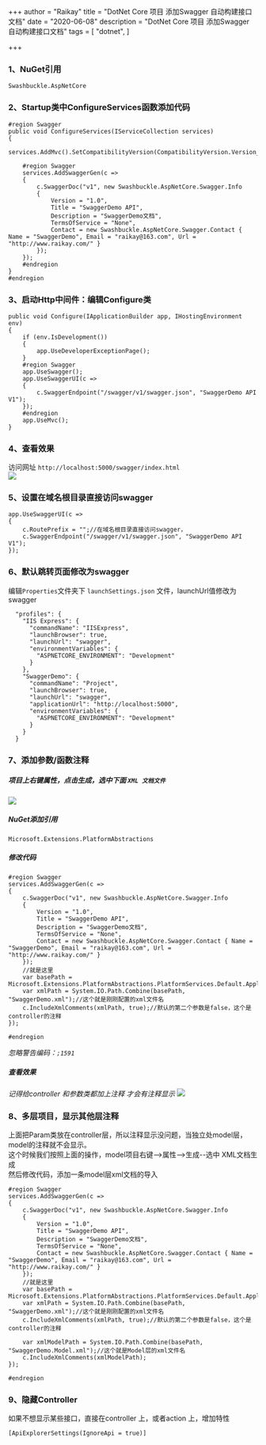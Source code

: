 +++
author = "Raikay"
title = "DotNet Core 项目 添加Swagger 自动构建接口文档"
date = "2020-06-08"
description = "DotNet Core 项目 添加Swagger 自动构建接口文档"
tags = [
    "dotnet",
]

+++

### 1、NuGet引用
```
Swashbuckle.AspNetCore
```
### 2、Startup类中ConfigureServices函数添加代码
```
#region Swagger
public void ConfigureServices(IServiceCollection services)
{
    services.AddMvc().SetCompatibilityVersion(CompatibilityVersion.Version_2_2);

    #region Swagger
    services.AddSwaggerGen(c =>
    {
        c.SwaggerDoc("v1", new Swashbuckle.AspNetCore.Swagger.Info
        {
            Version = "1.0",
            Title = "SwaggerDemo API",
            Description = "SwaggerDemo文档",
            TermsOfService = "None",
            Contact = new Swashbuckle.AspNetCore.Swagger.Contact { Name = "SwaggerDemo", Email = "raikay@163.com", Url = "http://www.raikay.com/" }
        });
    });
    #endregion
}
#endregion
```
### 3、启动Http中间件：编辑Configure类
```
public void Configure(IApplicationBuilder app, IHostingEnvironment env)
{
    if (env.IsDevelopment())
    {
        app.UseDeveloperExceptionPage();
    }
    #region Swagger
    app.UseSwagger();
    app.UseSwaggerUI(c =>
    {
        c.SwaggerEndpoint("/swagger/v1/swagger.json", "SwaggerDemo API V1");
    });
    #endregion
    app.UseMvc();
}
```
### 4、查看效果
访问网址 `http://localhost:5000/swagger/index.html`  
![](https://raikay.coding.net/p/code/d/m1/git/raw/master/20201109131622.png)

### 5、设置在域名根目录直接访问swagger
```
app.UseSwaggerUI(c =>
{
    c.RoutePrefix = "";//在域名根目录直接访问swagger，
    c.SwaggerEndpoint("/swagger/v1/swagger.json", "SwaggerDemo API V1");
});

```

### 6、默认跳转页面修改为swagger  

编辑`Properties`文件夹下 `launchSettings.json` 文件，launchUrl值修改为swagger  

```
  "profiles": {
    "IIS Express": {
      "commandName": "IISExpress",
      "launchBrowser": true,
      "launchUrl": "swagger",
      "environmentVariables": {
        "ASPNETCORE_ENVIRONMENT": "Development"
      }
    },
    "SwaggerDemo": {
      "commandName": "Project",
      "launchBrowser": true,
      "launchUrl": "swagger",
      "applicationUrl": "http://localhost:5000",
      "environmentVariables": {
        "ASPNETCORE_ENVIRONMENT": "Development"
      }
    }
  }
```
### 7、添加参数/函数注释

##### 项目上右键属性，点击生成，选中下面 `XML 文档文件`  

![](https://raikay.coding.net/p/code/d/m1/git/raw/master/20201109132019.png)

##### NuGet添加引用
```
Microsoft.Extensions.PlatformAbstractions
```
##### 修改代码  
```
#region Swagger
services.AddSwaggerGen(c =>
{
    c.SwaggerDoc("v1", new Swashbuckle.AspNetCore.Swagger.Info
    {
        Version = "1.0",
        Title = "SwaggerDemo API",
        Description = "SwaggerDemo文档",
        TermsOfService = "None",
        Contact = new Swashbuckle.AspNetCore.Swagger.Contact { Name = "SwaggerDemo", Email = "raikay@163.com", Url = "http://www.raikay.com/" }
    }); 
    //就是这里
    var basePath = Microsoft.Extensions.PlatformAbstractions.PlatformServices.Default.Application.ApplicationBasePath;
    var xmlPath = System.IO.Path.Combine(basePath, "SwaggerDemo.xml");//这个就是刚刚配置的xml文件名
    c.IncludeXmlComments(xmlPath, true);//默认的第二个参数是false，这个是controller的注释
});

#endregion
```
*忽略警告编码：`;1591`*
##### 查看效果
*记得给controller 和参数类都加上注释 才会有注释显示*
![](https://raikay.coding.net/p/code/d/m1/git/raw/master/20201109132035.png)

### 8、多层项目，显示其他层注释
上面把Param类放在controller层，所以注释显示没问题，当独立处model层，model的注释就不会显示。  
这个时候我们按照上面的操作，model项目右键-->属性-->生成--选中 XML文档生成   
然后修改代码，添加一条model层xml文档的导入  

```
#region Swagger
services.AddSwaggerGen(c =>
{
    c.SwaggerDoc("v1", new Swashbuckle.AspNetCore.Swagger.Info
    {
        Version = "1.0",
        Title = "SwaggerDemo API",
        Description = "SwaggerDemo文档",
        TermsOfService = "None",
        Contact = new Swashbuckle.AspNetCore.Swagger.Contact { Name = "SwaggerDemo", Email = "raikay@163.com", Url = "http://www.raikay.com/" }
    }); 
    //就是这里
    var basePath = Microsoft.Extensions.PlatformAbstractions.PlatformServices.Default.Application.ApplicationBasePath;
    var xmlPath = System.IO.Path.Combine(basePath, "SwaggerDemo.xml");//这个就是刚刚配置的xml文件名
    c.IncludeXmlComments(xmlPath, true);//默认的第二个参数是false，这个是controller的注释

    var xmlModelPath = System.IO.Path.Combine(basePath, "SwaggerDemo.Model.xml");//这个就是Model层的xml文件名
    c.IncludeXmlComments(xmlModelPath);
});

#endregion
```
### 9、隐藏Controller
如果不想显示某些接口，直接在controller 上，或者action 上，增加特性
```
[ApiExplorerSettings(IgnoreApi = true)]
```


